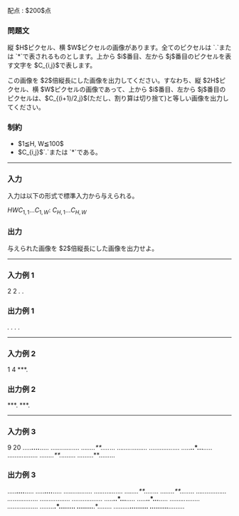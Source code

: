 
<div>

<span>

<span>

<p>
配点 : $200$点
</p>

<div>

<section>

### **問題文**

<p>
縦 $H$ピクセル、横 $W$ピクセルの画像があります。全てのピクセルは `.`または `*`で表されるものとします。上から $i$番目、左から $j$番目のピクセルを表す文字を $C_{i,j}$で表します。
</p>

<p>
この画像を $2$倍縦長にした画像を出力してください。すなわち、縦 $2H$ピクセル、横 $W$ピクセルの画像であって、上から $i$番目、左から $j$番目のピクセルは、$C_{(i+1)/2,j}$(ただし、割り算は切り捨て)と等しい画像を出力してください。
</p>

</section>

</div>

<div>

<section>

### **制約**

<ul>

<li>
$1≦H, W≦100$
</li>

<li>
$C_{i,j}$`.`または `*`である。
</li>

</ul>

</section>

</div>

---

<div>

<div>

<section>

### **入力**

<p>
入力は以下の形式で標準入力から与えられる。
</p>

<div>

$H$$W$$C_{1,1}...C_{1,W}$:
$C_{H,1}...C_{H,W}$
</div>

</section>

</div>

<div>

<section>

### **出力**

<p>
与えられた画像を $2$倍縦長にした画像を出力せよ。
</p>

</section>

</div>

</div>

---

<div>

<section>

### **入力例 1**

<div>

2 2
*.
.*

</div>

</section>

</div>

<div>

<section>

### **出力例 1**

<div>

*.
*.
.*
.*

</div>

</section>

</div>

---

<div>

<section>

### **入力例 2**

<div>

1 4
***.

</div>

</section>

</div>

<div>

<section>

### **出力例 2**

<div>

***.
***.

</div>

</section>

</div>

---

<div>

<section>

### **入力例 3**

<div>

9 20
.....***....***.....
....*...*..*...*....
...*.....**.....*...
...*.....*......*...
....*.....*....*....
.....**..*...**.....
.......*..*.*.......
........**.*........
.........**.........

</div>

</section>

</div>

<div>

<section>

### **出力例 3**

<div>

.....***....***.....
.....***....***.....
....*...*..*...*....
....*...*..*...*....
...*.....**.....*...
...*.....**.....*...
...*.....*......*...
...*.....*......*...
....*.....*....*....
....*.....*....*....
.....**..*...**.....
.....**..*...**.....
.......*..*.*.......
.......*..*.*.......
........**.*........
........**.*........
.........**.........
.........**.........

</div>

</section>

</div>

</span>

</span>

</div>
